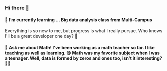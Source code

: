 ### Hi there 👋

#### 🌱 I’m currently learning ... Big data analysis class from Multi-Campus
Everything is so new to me, but progress is what I really pursue. Who knows I'll be a great developer one day? 💁


#### 💬 Ask me about Math! I've been working as a math teacher so far. I like teaching as well as learning. 😊 Math was my favorite subject when I was a teenager. Well, data is formed by zeros and ones too, isn't it interesting? 🤦🏻



<!--
**kim-jae-eun/kim-jae-eun** is a ✨ _special_ ✨ repository because its `README.md` (this file) appears on your GitHub profile.

Here are some ideas to get you started:

- 🔭 I’m currently working on ...
- 🌱 I’m currently learning ... Big date analysis class from Multi-Campus
- 👯 I’m looking to collaborate on ...
- 🤔 I’m looking for help with ...
- 💬 Ask me about ...
- 📫 How to reach me: ...
- 😄 Pronouns: ...
- ⚡ Fun fact: ...
-->
